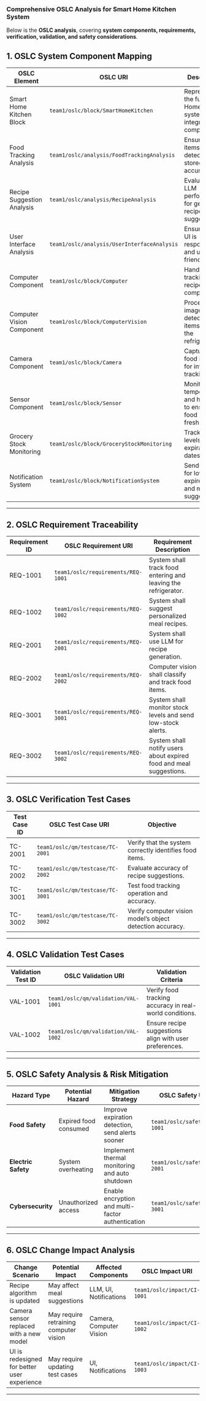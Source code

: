 ### **Comprehensive OSLC Analysis for Smart Home Kitchen System**  

Below is the **OSLC analysis**, covering **system components, requirements, verification, validation, and safety considerations**.

## **1. OSLC System Component Mapping**
| **OSLC Element**                  | **OSLC URI**                                             | **Description** |
|------------------------------------|----------------------------------------------------------|----------------|
| Smart Home Kitchen Block           | `team1/oslc/block/SmartHomeKitchen`                     | Represents the full Smart Home Kitchen system, integrating all components. |
| Food Tracking Analysis             | `team1/oslc/analysis/FoodTrackingAnalysis`              | Ensures food items are detected and stored accurately. |
| Recipe Suggestion Analysis         | `team1/oslc/analysis/RecipeAnalysis`                    | Evaluates LLM performance for generating recipe suggestions. |
| User Interface Analysis            | `team1/oslc/analysis/UserInterfaceAnalysis`             | Ensures the UI is responsive and user-friendly. |
| Computer Component                 | `team1/oslc/block/Computer`                             | Handles food tracking and recipe computations. |
| Computer Vision Component          | `team1/oslc/block/ComputerVision`                      | Processes images to detect food items inside the refrigerator. |
| Camera Component                   | `team1/oslc/block/Camera`                              | Captures food images for inventory tracking. |
| Sensor Component                   | `team1/oslc/block/Sensor`                              | Monitors temperature and humidity to ensure food freshness. |
| Grocery Stock Monitoring           | `team1/oslc/block/GroceryStockMonitoring`              | Tracks stock levels and expiration dates of food. |
| Notification System                | `team1/oslc/block/NotificationSystem`                  | Sends alerts for low stock, expired food, and meal suggestions. |

---

## **2. OSLC Requirement Traceability**
| **Requirement ID**  | **OSLC Requirement URI**                    | **Requirement Description** |
|---------------------|--------------------------------------------|----------------------------|
| REQ-1001           | `team1/oslc/requirements/REQ-1001`         | System shall track food entering and leaving the refrigerator. |
| REQ-1002           | `team1/oslc/requirements/REQ-1002`         | System shall suggest personalized meal recipes. |
| REQ-2001           | `team1/oslc/requirements/REQ-2001`         | System shall use LLM for recipe generation. |
| REQ-2002           | `team1/oslc/requirements/REQ-2002`         | Computer vision shall classify and track food items. |
| REQ-3001           | `team1/oslc/requirements/REQ-3001`         | System shall monitor stock levels and send low-stock alerts. |
| REQ-3002           | `team1/oslc/requirements/REQ-3002`         | System shall notify users about expired food and meal suggestions. |

---

## **3. OSLC Verification Test Cases**
| **Test Case ID**   | **OSLC Test Case URI**                        | **Objective** |
|--------------------|----------------------------------------------|--------------|
| TC-2001           | `team1/oslc/qm/testcase/TC-2001`             | Verify that the system correctly identifies food items. |
| TC-2002           | `team1/oslc/qm/testcase/TC-2002`             | Evaluate accuracy of recipe suggestions. |
| TC-3001           | `team1/oslc/qm/testcase/TC-3001`             | Test food tracking operation and accuracy. |
| TC-3002           | `team1/oslc/qm/testcase/TC-3002`             | Verify computer vision model’s object detection accuracy. |

---

## **4. OSLC Validation Test Cases**
| **Validation Test ID**  | **OSLC Validation URI**                  | **Validation Criteria** |
|-------------------------|------------------------------------------|------------------------|
| VAL-1001               | `team1/oslc/qm/validation/VAL-1001`     | Verify food tracking accuracy in real-world conditions. |
| VAL-1002               | `team1/oslc/qm/validation/VAL-1002`     | Ensure recipe suggestions align with user preferences. |

---

## **5. OSLC Safety Analysis & Risk Mitigation**
| **Hazard Type**         | **Potential Hazard** | **Mitigation Strategy** | **OSLC Safety URI** |
|------------------------|---------------------|-------------------------|----------------------|
| **Food Safety**        | Expired food consumed | Improve expiration detection, send alerts sooner | `team1/oslc/safety/FS-1001` |
| **Electric Safety**    | System overheating | Implement thermal monitoring and auto shutdown | `team1/oslc/safety/ES-2001` |
| **Cybersecurity**      | Unauthorized access | Enable encryption and multi-factor authentication | `team1/oslc/safety/CS-3001` |

---

## **6. OSLC Change Impact Analysis**
| **Change Scenario**                          | **Potential Impact** | **Affected Components** | **OSLC Impact URI** |
|----------------------------------------------|----------------------|------------------------|----------------------|
| Recipe algorithm is updated                 | May affect meal suggestions | LLM, UI, Notifications | `team1/oslc/impact/CI-1001` |
| Camera sensor replaced with a new model     | May require retraining computer vision | Camera, Computer Vision | `team1/oslc/impact/CI-1002` |
| UI is redesigned for better user experience | May require updating test cases | UI, Notifications | `team1/oslc/impact/CI-1003` |

---


